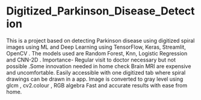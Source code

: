 # Digitized_Parkinson_Disease_Detection
This is a project based on detecting Parkinson disease using digitized spiral images using ML and Deep Learning using TensorFlow, Keras, Streamlit, OpenCV . The models used are Random Forest, Knn, Logistic Regression and CNN-2D .
Importance- Regular visit to doctor necessary but not possible .Some innovation needed in home check
Brain MRI are expensive and uncomfortable.
Easily accessible with one digitized tab where spiral drawings can be drawn in a app.
Image is converted to gray level using glcm , cv2.colour , RGB algebra
Fast and accurate results with ease from home.
